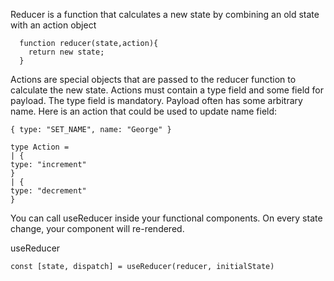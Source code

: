 

Reducer is a function that calculates a new state by combining an old state with an
action object
```
  function reducer(state,action){
    return new state;
  }
```

Actions are special objects that are passed to the reducer function to calculate the
new state.
Actions must contain a type field and some field for payload. The type field is
mandatory. Payload often has some arbitrary name.
Here is an action that could be used to update name field:
```
{ type: "SET_NAME", name: "George" }

type Action =
| {
type: "increment"
}
| {
type: "decrement"
}
```

You can call useReducer inside your functional components. On every state change,
your component will re-rendered.

useReducer
```
const [state, dispatch] = useReducer(reducer, initialState)
```